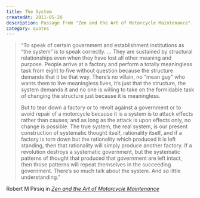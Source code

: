 ```yaml
---
title: The System
createdAt: 2011-05-20
description: Passage from "Zen and the Art of Motorcycle Maintenance".
category: quotes
---
```


> &ldquo;To speak of certain government and establishment institutions as “the system” is to speak correctly.
> … They are sustained by structural relationships even when they have lost all other meaning and purpose.
> People arrive at a factory and perform a totally meaningless task from eight to five without question
> because the structure demands that it be that way. There’s no villain, no “mean guy” who wants them to live
> meaningless lives, it’s just that the structure, the system demands it and no one is willing to take on the
> formidable task of changing the structure just because it is meaningless.
>
> But to tear down a factory or to revolt against a government or to avoid repair of a motorcycle because it
> is a system is to attack effects rather than causes; and as long as the attack is upon effects only, no
> change is possible. The true system, the real system, is our present construction of systematic thought
> itself, rationality itself, and if a factory is torn down but the rationality which produced it is left
> standing, then that rationality will simply produce another factory. If a revolution destroys a systematic
> government, but the systematic patterns of thought that produced that government are left intact, then those
> patterns will repeat themselves in the succeeding government. There’s so much talk about the system. And so
> little understanding.&rdquo;

<footer class="blockquote-footer">
Robert M Pirsiq in
<a href="https://en.wikipedia.org/wiki/Zen_and_the_Art_of_Motorcycle_Maintenance">
  <cite title="Zen and the Art of Motorcycle Maintenance"> Zen and the Art of Motorcycle Maintenance </cite>
</a>
</footer>
